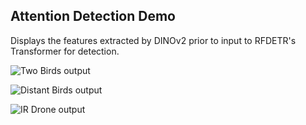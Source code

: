 ## Attention Detection Demo
Displays the features extracted by DINOv2 prior to input to RFDETR's Transformer for detection.

![Two Birds output](https://github.com/S-Mahoney/Detection-Attention/src/birds_small_1_out.png)

![Distant Birds output](https://github.com/S-Mahoney/Detection-Attention/src/birds_small_3_out.png)

![IR Drone output](https://github.com/S-Mahoney/Detection-Attention/src/irdrone_out.png)